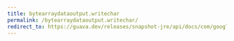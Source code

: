 ```yaml
---
title: bytearraydataoutput.writechar
permalink: /bytearraydataoutput.writechar/
redirect_to: https://guava.dev/releases/snapshot-jre/api/docs/com/google/common/io/ByteArrayDataOutput.html#writeChar-int-
---
```

